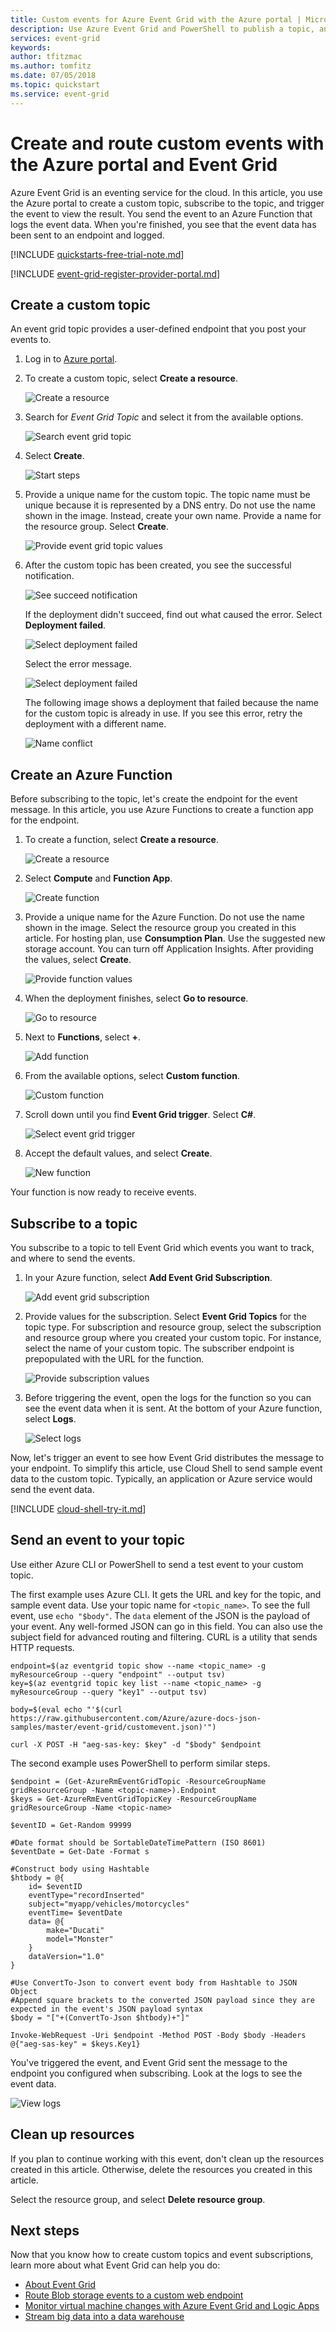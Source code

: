 ```yaml
---
title: Custom events for Azure Event Grid with the Azure portal | Microsoft Docs
description: Use Azure Event Grid and PowerShell to publish a topic, and subscribe to that event. 
services: event-grid 
keywords: 
author: tfitzmac
ms.author: tomfitz
ms.date: 07/05/2018
ms.topic: quickstart
ms.service: event-grid
---
```

# Create and route custom events with the Azure portal and Event Grid

Azure Event Grid is an eventing service for the cloud. In this article, you use the Azure portal to create a custom topic, subscribe to the topic, and trigger the event to view the result. You send the event to an Azure Function that logs the event data. When you're finished, you see that the event data has been sent to an endpoint and logged.

[!INCLUDE [quickstarts-free-trial-note.md](../../includes/quickstarts-free-trial-note.md)]

[!INCLUDE [event-grid-register-provider-portal.md](../../includes/event-grid-register-provider-portal.md)]

## Create a custom topic

An event grid topic provides a user-defined endpoint that you post your events to. 

1. Log in to [Azure portal](https://portal.azure.com/).

1. To create a custom topic, select **Create a resource**. 

   ![Create a resource](./media/custom-event-quickstart-portal/create-resource.png)

1. Search for *Event Grid Topic* and select it from the available options.

   ![Search event grid topic](./media/custom-event-quickstart-portal/search-event-grid.png)

1. Select **Create**.

   ![Start steps](./media/custom-event-quickstart-portal/select-create.png)

1. Provide a unique name for the custom topic. The topic name must be unique because it is represented by a DNS entry. Do not use the name shown in the image. Instead, create your own name. Provide a name for the resource group. Select **Create**.

   ![Provide event grid topic values](./media/custom-event-quickstart-portal/create-custom-topic.png)

1. After the custom topic has been created, you see the successful notification.

   ![See succeed notification](./media/custom-event-quickstart-portal/success-notification.png)

   If the deployment didn't succeed, find out what caused the error. Select **Deployment failed**.

   ![Select deployment failed](./media/custom-event-quickstart-portal/select-failed.png)

   Select the error message.

   ![Select deployment failed](./media/custom-event-quickstart-portal/failed-details.png)

   The following image shows a deployment that failed because the name for the custom topic is already in use. If you see this error, retry the deployment with a different name.

   ![Name conflict](./media/custom-event-quickstart-portal/name-conflict.png)

## Create an Azure Function

Before subscribing to the topic, let's create the endpoint for the event message. In this article, you use Azure Functions to create a function app for the endpoint.

1. To create a function, select **Create a resource**.

   ![Create a resource](./media/custom-event-quickstart-portal/create-resource-small.png)

1. Select **Compute** and **Function App**.

   ![Create function](./media/custom-event-quickstart-portal/create-function.png)

1. Provide a unique name for the Azure Function. Do not use the name shown in the image. Select the resource group you created in this article. For hosting plan, use **Consumption Plan**. Use the suggested new storage account. You can turn off Application Insights. After providing the values, select **Create**.

   ![Provide function values](./media/custom-event-quickstart-portal/provide-function-values.png)

1. When the deployment finishes, select **Go to resource**.

   ![Go to resource](./media/custom-event-quickstart-portal/go-to-resource.png)

1. Next to **Functions**, select **+**.

   ![Add function](./media/custom-event-quickstart-portal/add-function.png)

1. From the available options, select **Custom function**.

   ![Custom function](./media/custom-event-quickstart-portal/select-custom-function.png)

1. Scroll down until you find **Event Grid trigger**. Select **C#**.

   ![Select event grid trigger](./media/custom-event-quickstart-portal/select-event-grid-trigger.png)

1. Accept the default values, and select **Create**.

   ![New function](./media/custom-event-quickstart-portal/new-function.png)

Your function is now ready to receive events.

## Subscribe to a topic

You subscribe to a topic to tell Event Grid which events you want to track, and where to send the events.

1. In your Azure function, select **Add Event Grid Subscription**.

   ![Add event grid subscription](./media/custom-event-quickstart-portal/add-event-grid-subscription.png)

1. Provide values for the subscription. Select **Event Grid Topics** for the topic type. For subscription and resource group, select the subscription and resource group where you created your custom topic. For instance, select the name of your custom topic. The subscriber endpoint is prepopulated with the URL for the function.

   ![Provide subscription values](./media/custom-event-quickstart-portal/provide-subscription-values.png)

1. Before triggering the event, open the logs for the function so you can see the event data when it is sent. At the bottom of your Azure function, select **Logs**.

   ![Select logs](./media/custom-event-quickstart-portal/select-logs.png)

Now, let's trigger an event to see how Event Grid distributes the message to your endpoint. To simplify this article, use Cloud Shell to send sample event data to the custom topic. Typically, an application or Azure service would send the event data.

[!INCLUDE [cloud-shell-try-it.md](../../includes/cloud-shell-try-it.md)]

## Send an event to your topic

Use either Azure CLI or PowerShell to send a test event to your custom topic.

The first example uses Azure CLI. It gets the URL and key for the topic, and sample event data. Use your topic name for `<topic_name>`. To see the full event, use `echo "$body"`. The `data` element of the JSON is the payload of your event. Any well-formed JSON can go in this field. You can also use the subject field for advanced routing and filtering. CURL is a utility that sends HTTP requests.

```azurecli-interactive
endpoint=$(az eventgrid topic show --name <topic_name> -g myResourceGroup --query "endpoint" --output tsv)
key=$(az eventgrid topic key list --name <topic_name> -g myResourceGroup --query "key1" --output tsv)

body=$(eval echo "'$(curl https://raw.githubusercontent.com/Azure/azure-docs-json-samples/master/event-grid/customevent.json)'")

curl -X POST -H "aeg-sas-key: $key" -d "$body" $endpoint
```

The second example uses PowerShell to perform similar steps.

```azurepowershell-interactive
$endpoint = (Get-AzureRmEventGridTopic -ResourceGroupName gridResourceGroup -Name <topic-name>).Endpoint
$keys = Get-AzureRmEventGridTopicKey -ResourceGroupName gridResourceGroup -Name <topic-name>

$eventID = Get-Random 99999

#Date format should be SortableDateTimePattern (ISO 8601)
$eventDate = Get-Date -Format s

#Construct body using Hashtable
$htbody = @{
    id= $eventID
    eventType="recordInserted"
    subject="myapp/vehicles/motorcycles"
    eventTime= $eventDate   
    data= @{
        make="Ducati"
        model="Monster"
    }
    dataVersion="1.0"
}

#Use ConvertTo-Json to convert event body from Hashtable to JSON Object
#Append square brackets to the converted JSON payload since they are expected in the event's JSON payload syntax
$body = "["+(ConvertTo-Json $htbody)+"]"

Invoke-WebRequest -Uri $endpoint -Method POST -Body $body -Headers @{"aeg-sas-key" = $keys.Key1}
```

You've triggered the event, and Event Grid sent the message to the endpoint you configured when subscribing. Look at the logs to see the event data.

![View logs](./media/custom-event-quickstart-portal/view-log-entry.png)

## Clean up resources

If you plan to continue working with this event, don't clean up the resources created in this article. Otherwise, delete the resources you created in this article.

Select the resource group, and select **Delete resource group**.

## Next steps

Now that you know how to create custom topics and event subscriptions, learn more about what Event Grid can help you do:

- [About Event Grid](overview.md)
- [Route Blob storage events to a custom web endpoint](../storage/blobs/storage-blob-event-quickstart.md?toc=%2fazure%2fevent-grid%2ftoc.json)
- [Monitor virtual machine changes with Azure Event Grid and Logic Apps](monitor-virtual-machine-changes-event-grid-logic-app.md)
- [Stream big data into a data warehouse](event-grid-event-hubs-integration.md)

